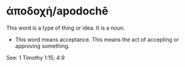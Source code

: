# ἀποδοχή/apodochē  

This word is a type of thing or idea. It is a noun. 

* This word means acceptance. This means the act of accepting or approving something.

See: 1 Timothy 1:15; 4:9

